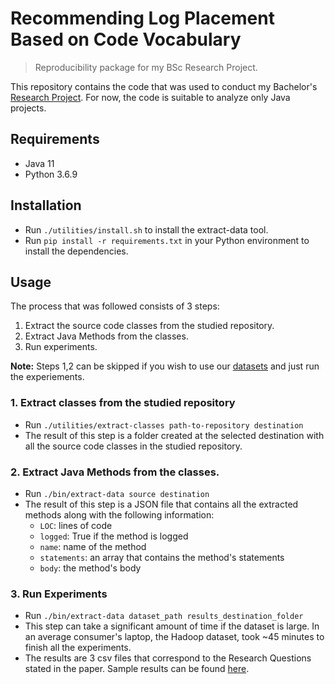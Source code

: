 # Recommending Log Placement Based on Code Vocabulary
>  Reproducibility package for my BSc Research Project. 

This repository contains the code that was used to conduct my Bachelor's [Research Project](https://repository.tudelft.nl/islandora/object/uuid:6c76c94e-2b89-4712-9125-ccc100f764b5?collection=education). For now, the code is suitable to analyze only Java projects.

## Requirements
- Java 11
- Python 3.6.9

## Installation
- Run `./utilities/install.sh` to install the extract-data tool. 
- Run `pip install -r requirements.txt` in your Python environment to install the dependencies. 

## Usage
The process that was followed consists of 3 steps: 
1. Extract the source code classes from the studied repository. 
2. Extract Java Methods from the classes. 
3. Run experiments.

**Note:** Steps 1,2 can be skipped if you wish to use our [datasets](/data) and just run the experiements.

### 1. Extract classes from the studied repository
- Run `./utilities/extract-classes path-to-repository destination`
- The result of this step is a folder created at the selected destination with all the source code classes in the studied repository.
### 2. Extract Java Methods from the classes.  
- Run `./bin/extract-data source destination`
- The result of this step is a JSON file that contains all the extracted methods along with the following information:
  - `LOC`: lines of code
  - `logged`: True if the method is logged
  - `name`: name of the method
  - `statements`: an array that contains the method's statements
  - `body`: the method's body 

### 3. Run Experiments
- Run `./bin/extract-data dataset_path results_destination_folder`
- This step can take a significant amount of time if the dataset is large. In an average consumer's laptop, the Hadoop dataset, took ~45 minutes to finish all the experiments. 
- The results are 3 csv files that correspond to the Research Questions stated in the paper. Sample results can be found [here](/data/results).
